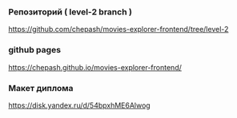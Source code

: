### Репозиторий ( level-2 branch )

https://github.com/chepash/movies-explorer-frontend/tree/level-2

### github pages

https://chepash.github.io/movies-explorer-frontend/

### Макет диплома

https://disk.yandex.ru/d/54bpxhME6Alwog
